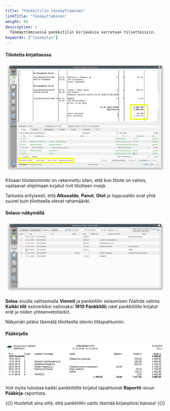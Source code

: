 ```yaml
---
title: "Pankkitilin täsmäyttäminen"
linkTitle: "Täsmäyttäminen"
weight: 60
description: >
  Täsmäyttämisessä pankkitilin kirjauksia verrataan tiliotteisiin.
keywords: ["tasmaytys"]
---
```


#### Tiliotetta kirjattaessa

![](/img/fi/kirjaus/tiliote/tasmaytys.png)

Kitsaan tiliotetoiminto on rakennettu siten, että kun tiliote on valmis, vastaavat ohjelmaan kirjatut rivit tiliotteen rivejä.

Tarkasta erityisesti, että **Alkusaldo**, **Panot**, **Otot** ja loppusaldo ovat yhtä suuret kuin tiliotteella olevat rahamäärät.

#### Selaus-näkymällä

![](/img/fi/kirjaus/tiliote/tasmaselaus.png)

**Selaa**-sivulla valitsemalla **Viennit** ja pankkitilin selaamisen (Vaihda valinta **Kaikki tilit** esimerkiksi valinnaksi **1910 Pankkitili**) näet pankkitilille kirjatut erät ja niiden yhteenvetotiedot.

Näkymän pitäisi täsmätä tiliotteella oleviin tilitapahtumiin.

#### Pääkirjalla

![](/img/fi/kirjaus/tiliote/tasmapaakirja.png)

Voit myös tulostaa kaikki pankkitilille kirjatut tapahtumat **Raportit**-sivun **Pääkirja**-raportista.

{{<alert title="Seuraa saldoa">}}
Huolehdi aina siitä, että pankkitilin saldo täsmää kirjanpitosi kanssa!
{{</alert>}}
